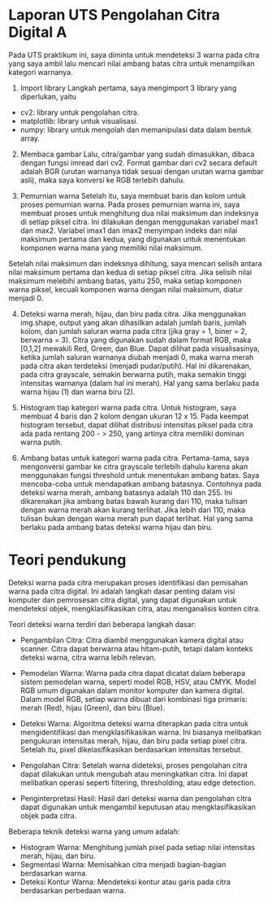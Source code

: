 
# Laporan UTS Pengolahan Citra Digital A

Pada UTS praktikum ini, saya diminta untuk mendeteksi 3 warna pada citra yang saya ambil lalu mencari nilai ambang batas citra untuk menampilkan kategori warnanya.

1. Import library
Langkah pertama, saya mengimport 3 library yang diperlukan, yaitu 
- cv2: library untuk pengolahan citra.
- matplotlib: library untuk visualisasi.
- numpy: library untuk mengolah dan memanipulasi data dalam bentuk array.

2. Membaca gambar
Lalu, citra/gambar yang sudah dimasukkan, dibaca dengan fungsi imread dari cv2. Format gambar dari cv2  secara default adalah BGR (urutan warnanya tidak sesuai dengan urutan warna gambar asli), maka saya konversi ke RGB terlebih dahulu.

3. Pemurnian warna
Setelah itu, saya membuat baris dan kolom untuk proses pemurnian warna. Pada proses pemurnian warna ini, saya membuat proses untuk menghitung dua nilai maksimum dan indeksnya di setiap piksel citra. Ini dilakukan dengan menggunakan variabel max1 dan max2. Variabel imax1 dan imax2 menyimpan indeks dari nilai maksimum pertama dan kedua, yang digunakan untuk menentukan komponen warna mana yang memiliki nilai maksimum.

Setelah nilai maksimum dan indeksnya dihitung, saya mencari selisih antara nilai maksimum pertama dan kedua di setiap piksel citra. Jika selisih nilai maksimum melebihi ambang batas, yaitu 250, maka setiap komponen warna piksel, kecuali komponen warna dengan nilai maksimum, diatur menjadi 0.

4. Deteksi warna merah, hijau, dan biru pada citra.
Jika menggunakan img.shape, output yang akan dihasilkan adalah jumlah baris, jumlah kolom, dan jumlah saluran warna pada citra (jika gray = 1, biner = 2, berwarna = 3). Citra yang digunakan sudah dalam format RGB, maka [0,1,2] mewakili Red, Green, dan Blue. Dapat dilihat pada visualisasinya, ketika jumlah saluran warnanya diubah menjadi 0, maka warna merah pada citra akan terdeteksi (menjadi pudar/putih). Hal ini dikarenakan, pada citra grayscale, semakin berwarna putih, maka semakin tinggi intensitas warnanya (dalam hal ini merah). Hal yang sama berlaku pada warna hijau (1) dan warna biru (2).

5. Histogram tiap kategori warna pada citra.
Untuk histogram, saya membuat 4 baris dan 2 kolom dengan ukuran 12 x 15.
Pada keempat histogram tersebut, dapat dilihat distribusi intensitas piksel pada citra ada pada rentang 200 - > 250, yang artinya citra memiliki dominan warna putih.

6. Ambang batas untuk kategori warna pada citra.
Pertama-tama, saya mengonversi gambar ke citra grayscale terlebih dahulu karena akan menggunakan fungsi threshold untuk menentukan ambang batas. Saya mencoba-coba untuk mendapatkan ambang batasnya. Contohnya pada deteksi warna merah, ambang batasnya adalah 110 dan 255. Ini dikarenakan jika ambang batas bawah kurang dari 110, maka tulisan dengan warna merah akan kurang terlihat. Jika lebih dari 110, maka tulisan bukan dengan warna merah pun dapat terlihat. Hal yang sama berlaku pada ambang batas deteksi warna hijau dan biru. 

# Teori pendukung
Deteksi warna pada citra merupakan proses identifikasi dan pemisahan warna pada citra digital. Ini adalah langkah dasar penting dalam visi komputer dan pemrosesan citra digital, yang dapat digunakan untuk mendeteksi objek, mengklasifikasikan citra, atau menganalisis konten citra.

Teori deteksi warna terdiri dari beberapa langkah dasar:

- Pengambilan Citra: Citra diambil menggunakan kamera digital atau scanner. Citra dapat berwarna atau hitam-putih, tetapi dalam konteks deteksi warna, citra warna lebih relevan.

- Pemodelan Warna: Warna pada citra dapat dicatat dalam beberapa sistem pemodelan warna, seperti model RGB, HSV, atau CMYK. Model RGB umum digunakan dalam monitor komputer dan kamera digital. Dalam model RGB, setiap warna dibuat dari kombinasi tiga primaris: merah (Red), hijau (Green), dan biru (Blue).

- Deteksi Warna: Algoritma deteksi warna diterapkan pada citra untuk mengidentifikasi dan mengklasifikasikan warna. Ini biasanya melibatkan pengukuran intensitas merah, hijau, dan biru pada setiap pixel citra. Setelah itu, pixel dikelasifikasikan berdasarkan intensitas tersebut.

- Pengolahan Citra: Setelah warna dideteksi, proses pengolahan citra dapat dilakukan untuk mengubah atau meningkatkan citra. Ini dapat melibatkan operasi seperti filtering, thresholding, atau edge detection.

- Penginterpretasi Hasil: Hasil dari deteksi warna dan pengolahan citra dapat digunakan untuk mengambil keputusan atau mengklasifikasikan objek pada citra.

Beberapa teknik deteksi warna yang umum adalah:

- Histogram Warna: Menghitung jumlah pixel pada setiap nilai intensitas merah, hijau, dan biru.
- Segmentasi Warna: Memisahkan citra menjadi bagian-bagian berdasarkan warna.
- Deteksi Kontur Warna: Mendeteksi kontur atau garis pada citra berdasarkan perbedaan warna.






